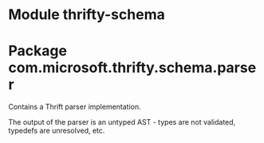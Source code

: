 # Module thrifty-schema



# Package com.microsoft.thrifty.schema.parser

Contains a Thrift parser implementation.

The output of the parser is an untyped AST - types are not validated, typedefs are unresolved, etc.